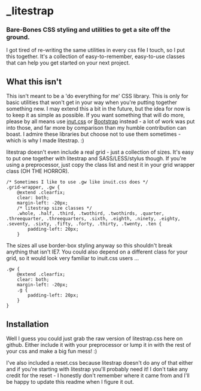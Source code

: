 # _litestrap
### Bare-Bones CSS styling and utilities to get a site off the ground.

I got tired of re-writing the same utilities in every css file I touch, so I put this together.  It's a collection of easy-to-remember, easy-to-use classes that can help you get started on your next project.

## What this isn't

This isn't meant to be a 'do everything for me' CSS library.  This is only for basic utilities that won't get in your way when you're putting together something new.  I may extend this a bit in the future, but the idea for now is to keep it as simple as possible.  If you want something that will do more, please by all means use [inut.css](http://inuitcss.com/) or [Bootstrap](http://twitter.github.com/bootstrap/) instead - a lot of work was put into those, and far more by comparison than my humble contribution can boast.  I admire these libraries but choose not to use them sometimes - which is why I made litestrap. :)

litestrap doesn't even include a real grid - just a collection of sizes. It's easy to put one together with litestrap and SASS/LESS/stylus though.  If you're using a preprocessor, just copy the class list and nest it in your grid wrapper class (OH THE HORROR).  

```
/* Sometimes I like to use .gw like inuit.css does */
.grid-wrapper, .gw {
	@extend .clearfix; 
	clear: both; 
	margin-left: -20px; 	
	/* litestrap size classes */
	.whole, .half, .third, .twothird, .twothirds, .quarter, .threequarter, .threequarters, .sixth, .eighth, .ninety, .eighty, .seventy, .sixty, .fifty, .forty, .thirty, .twenty, .ten {
		padding-left: 20px;
	}
```

The sizes all use border-box styling anyway so this shouldn't break anything that isn't IE7.  You could also depend on a different class for your grid, so it would look very familiar to inuit.css users ...

```
.gw {
	@extend .clearfix; 
	clear: both; 
	margin-left: -20px;
	.g {
		padding-left: 20px;
	}
}
```

## Installation

Well I guess you could just grab the raw version of litestrap.css here on github.  Either include it with your preprocessor or lump it in with the rest of your css and make a big fun mess! :)

I've also included a reset.css because litestrap doesn't do any of that either and if you're starting with litestrap you'll probably need it!  I don't take any credit for the reset - I honestly don't remember where it came from and I'll be happy to update this readme when I figure it out.
